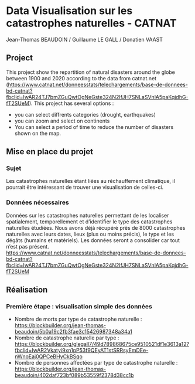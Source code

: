 # Data Visualisation sur les catastrophes naturelles - CATNAT

Jean-Thomas BEAUDOIN / Guillaume LE GALL / Donatien VAAST

## Project
This project show the repartition of natural disasters around the globe between 1900 and 2020 according to the data from catnat.net (https://www.catnat.net/donneesstats/telechargements/base-de-donnees-bd-catnat?fbclid=IwAR24TJ7bmZGuQwtOgNeGste324N2IfJH7SNLaSVnlA5paKqjdhG-fT2SUeM). This project has several options :
- you can select diffrents categories (drought, earthquakes)
- you can zoom and select on continents
- You can select a period of time to reduce the number of disasters shown on the map.

## Mise en place du projet

### Sujet
Les catastrophes naturelles étant liées au réchauffement climatique, il pourrait être intéressant de trouver une visualisation de celles-ci.

### Données nécessaires
Données sur les catastrophes naturelles permettant de les localiser spatialement, temporellement et d’identifier le type des catastrophes naturelles étudiées. Nous avons déjà récupéré près de 8000 catastrophes naturelles avec leurs dates, lieux (plus ou moins précis), le type et les dégâts (humains et matériels). Les données seront a consolider car tout n’est pas présent.
https://www.catnat.net/donneesstats/telechargements/base-de-donnees-bd-catnat?fbclid=IwAR24TJ7bmZGuQwtOgNeGste324N2IfJH7SNLaSVnlA5paKqjdhG-fT2SUeM


## Réalisation

### Première étape : visualisation simple des données

- Nombre de morts par type de catastrophe naturelle : https://blockbuilder.org/jean-thomas-beaudoin/5b0a19c2fb3fae3c15426987348a34a1
- Nombre de catastrophe naturelle par type : https://blockbuilder.org/glegall7/49d789868675ce9510521df1e3613a12?fbclid=IwAR2Vkatyi9xn1pP53f9QEyAT1stSRRsyEmDEe-nWnoEaj0QPCeBHyCkBSqo
- Nombre de personnes affectées par type de catastrophe naturelle : https://blockbuilder.org/jean-thomas-beaudoin/402daf723bf089b53559f2378d38cc1b


